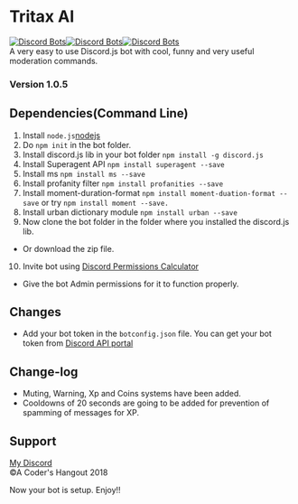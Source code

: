 # Tritax AI
[![Discord Bots](https://discordbots.org/api/widget/status/421925809532436481.svg?noavatar=true)](https://discordbots.org/bot/421925809532436481)[![Discord Bots](https://discordbots.org/api/widget/owner/421925809532436481.svg?noavatar=true)](https://discordbots.org/bot/421925809532436481)[![Discord Bots](https://discordbots.org/api/widget/lib/421925809532436481.svg?noavatar=true)](https://discordbots.org/bot/421925809532436481)<br>
A very easy to use Discord.js bot with cool, funny and very useful moderation commands.
### Version 1.0.5 
## Dependencies(Command Line)
1. Install ```node.js```[nodejs](https://nodejs.org/en/)
2. Do ```npm init``` in the bot folder. 
3. Install discord.js lib in your bot folder ```npm install -g discord.js```
4. Install Superagent API ```npm install superagent --save```
5. Install ms ```npm install ms --save```
6. Install profanity filter ```npm install profanities --save```
7. Install moment-duration-format ```npm install moment-duation-format --save``` or try ```npm install moment --save.```
8. Install urban dictionary module ```npm install urban --save```
9. Now clone the bot folder in the folder where you installed the discord.js lib.
* Or download the zip file.
10. Invite bot using [Discord Permissions Calculator](https://discordapi.com/permissions.html)
* Give the bot Admin permissions for it to function properly. 

## Changes
* Add your bot token in the ```botconfig.json``` file. You can get your bot token from [Discord API portal](https://discordapp.com/developers/docs/intro)

## Change-log
* Muting, Warning, Xp and Coins systems have been added.
* Cooldowns of 20 seconds are going to be added for prevention of spamming of messages for XP. 
## Support
[My Discord](https://discord.gg/YnBCs4D)<br>
&copy;A Coder's Hangout 2018

Now your bot is setup. Enjoy!!
